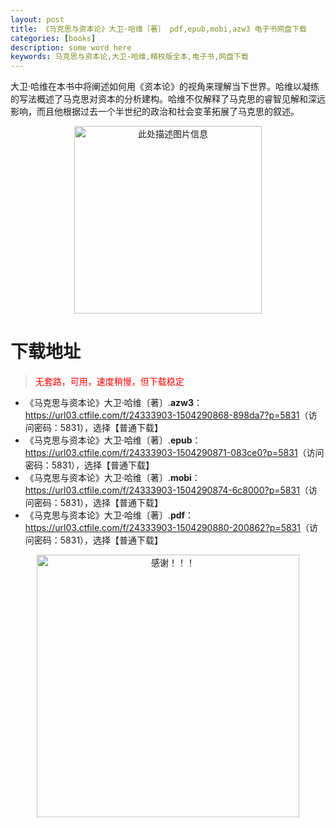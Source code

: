 ```yaml
---
layout: post
title: 《马克思与资本论》大卫·哈维〔著〕 pdf,epub,mobi,azw3 电子书网盘下载
categories: [books]
description: some word here
keywords: 马克思与资本论,大卫·哈维,精校版全本,电子书,网盘下载
---
```


大卫·哈维在本书中将阐述如何用《资本论》的视角来理解当下世界。哈维以凝练的写法概述了马克思对资本的分析建构。哈维不仅解释了马克思的睿智见解和深远影响，而且他根据过去一个半世纪的政治和社会变革拓展了马克思的叙述。

<div align="center"><img src="https://qweree.cn/wp-content/uploads/2025/05/mskyzbl-tuya.jpg" alt="此处描述图片信息" width="300px" height="auto"></div>

# 下载地址

> <p style="color:red" >无套路，可用，速度稍慢，但下载稳定</p>

- 《马克思与资本论》大卫·哈维〔著〕.**azw3**：<https://url03.ctfile.com/f/24333903-1504290868-898da7?p=5831>（访问密码：5831），选择【普通下载】
- 《马克思与资本论》大卫·哈维〔著〕.**epub**：<https://url03.ctfile.com/f/24333903-1504290871-083ce0?p=5831>（访问密码：5831），选择【普通下载】
- 《马克思与资本论》大卫·哈维〔著〕.**mobi**：<https://url03.ctfile.com/f/24333903-1504290874-6c8000?p=5831>（访问密码：5831），选择【普通下载】
- 《马克思与资本论》大卫·哈维〔著〕.**pdf**：<https://url03.ctfile.com/f/24333903-1504290880-200862?p=5831>（访问密码：5831），选择【普通下载】

<div align="center"><img src="https://pic.imgdb.cn/item/6707df6bd29ded1a8ce37031.gif" alt="感谢！！！" width="420px" height="auto"/></div>
